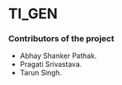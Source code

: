 # TI_GEN


### Contributors of the project

* Abhay Shanker Pathak.
* Pragati Srivastava.
* Tarun Singh.
